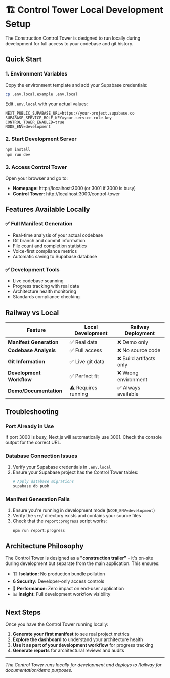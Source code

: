 # 🏗️ Control Tower Local Development Setup

The Construction Control Tower is designed to run locally during development for full access to your codebase and git history.

## Quick Start

### 1. Environment Variables
Copy the environment template and add your Supabase credentials:

```bash
cp .env.local.example .env.local
```

Edit `.env.local` with your actual values:
```env
NEXT_PUBLIC_SUPABASE_URL=https://your-project.supabase.co
SUPABASE_SERVICE_ROLE_KEY=your-service-role-key
CONTROL_TOWER_ENABLED=true
NODE_ENV=development
```

### 2. Start Development Server
```bash
npm install
npm run dev
```

### 3. Access Control Tower
Open your browser and go to:
- **Homepage:** http://localhost:3000 (or 3001 if 3000 is busy)
- **Control Tower:** http://localhost:3000/control-tower

## Features Available Locally

### ✅ **Full Manifest Generation**
- Real-time analysis of your actual codebase
- Git branch and commit information
- File count and completion statistics
- Voice-first compliance metrics
- Automatic saving to Supabase database

### ✅ **Development Tools**
- Live codebase scanning
- Progress tracking with real data
- Architecture health monitoring
- Standards compliance checking

## Railway vs Local

| Feature | Local Development | Railway Deployment |
|---------|------------------|-------------------|
| **Manifest Generation** | ✅ Real data | ❌ Demo only |
| **Codebase Analysis** | ✅ Full access | ❌ No source code |
| **Git Information** | ✅ Live git data | ❌ Build artifacts only |
| **Development Workflow** | ✅ Perfect fit | ❌ Wrong environment |
| **Demo/Documentation** | ⚠️ Requires running | ✅ Always available |

## Troubleshooting

### Port Already in Use
If port 3000 is busy, Next.js will automatically use 3001. Check the console output for the correct URL.

### Database Connection Issues
1. Verify your Supabase credentials in `.env.local`
2. Ensure your Supabase project has the Control Tower tables:
   ```bash
   # Apply database migrations
   supabase db push
   ```

### Manifest Generation Fails
1. Ensure you're running in development mode (`NODE_ENV=development`)
2. Verify the `src/` directory exists and contains your source files
3. Check that the `report:progress` script works:
   ```bash
   npm run report:progress
   ```

## Architecture Philosophy

The Control Tower is designed as a **"construction trailer"** - it's on-site during development but separate from the main application. This ensures:

- 🏗️ **Isolation:** No production bundle pollution
- 🔒 **Security:** Developer-only access controls
- 🚀 **Performance:** Zero impact on end-user application
- 📊 **Insight:** Full development workflow visibility

## Next Steps

Once you have the Control Tower running locally:

1. **Generate your first manifest** to see real project metrics
2. **Explore the dashboard** to understand your architecture health
3. **Use it as part of your development workflow** for progress tracking
4. **Generate reports** for architectural reviews and audits

---

*The Control Tower runs locally for development and deploys to Railway for documentation/demo purposes.*